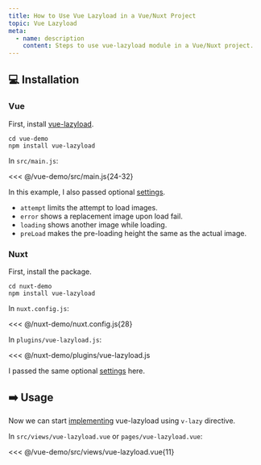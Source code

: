 ```yaml
---
title: How to Use Vue Lazyload in a Vue/Nuxt Project
topic: Vue Lazyload
meta:
  - name: description
    content: Steps to use vue-lazyload module in a Vue/Nuxt project.
---
```


## :computer: Installation

### Vue

First, install [vue-lazyload](https://github.com/hilongjw/vue-lazyload).

```bash{2}
cd vue-demo
npm install vue-lazyload
```

In `src/main.js`:

<<< @/vue-demo/src/main.js{24-32}

In this example, I also passed optional [settings](hhttps://www.npmjs.com/package/vue-lazyload).

- `attempt` limits the attempt to load images.
- `error` shows a replacement image upon load fail.
- `loading` shows another image while loading.
- `preLoad` makes the pre-loading height the same as the actual image.

### Nuxt

First, install the package.

```bash{2}
cd nuxt-demo
npm install vue-lazyload
```

In `nuxt.config.js`:

<<< @/nuxt-demo/nuxt.config.js{28}

In `plugins/vue-lazyload.js`:

<<< @/nuxt-demo/plugins/vue-lazyload.js

I passed the same optional [settings](https://github.com/hilongjw/vue-lazyload#constructor-options) here.

## :arrow_right: Usage

Now we can start [implementing](https://github.com/hilongjw/vue-lazyload#implementation) vue-lazyload using `v-lazy` directive.

In `src/views/vue-lazyload.vue` or `pages/vue-lazyload.vue`:

<<< @/vue-demo/src/views/vue-lazyload.vue{11}
